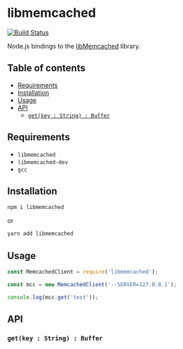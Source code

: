 # libmemcached

[![Build Status](https://travis-ci.org/tomi77/node-libmemcached.svg?branch=master)](https://travis-ci.org/tomi77/node-libmemcached)

Node.js bindings to the [libMemcached](http://libmemcached.org/) library.

## Table of contents

* [Requirements](#requirements)
* [Installation](#installation)
* [Usage](#usage)
* [API](#api)
  * [`get(key : String) : Buffer`](#getkey--string--buffer)

## Requirements

* `libmemcached`
* `libmemcached-dev`
* `gcc`

## Installation

~~~sh
npm i libmemcached
~~~

or

~~~sh
yarn add libmemcached
~~~

## Usage

~~~js
const MemcachedClient = require('libmemcached');

const mcc = new MemcachedClient('--SERVER=127.0.0.1');

console.log(mcc.get('test'));
~~~

## API

### `get(key : String) : Buffer`
